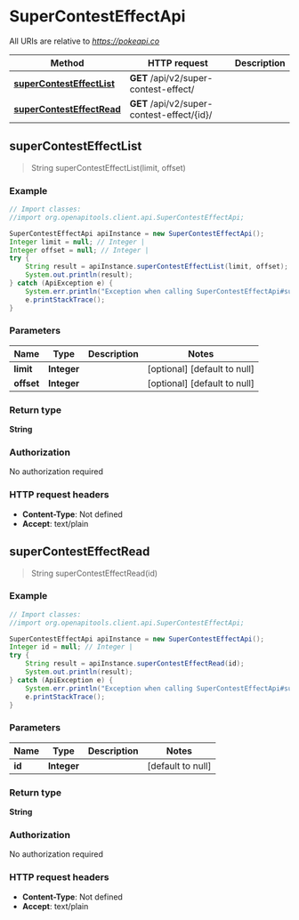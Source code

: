# SuperContestEffectApi

All URIs are relative to *https://pokeapi.co*

Method | HTTP request | Description
------------- | ------------- | -------------
[**superContestEffectList**](SuperContestEffectApi.md#superContestEffectList) | **GET** /api/v2/super-contest-effect/ | 
[**superContestEffectRead**](SuperContestEffectApi.md#superContestEffectRead) | **GET** /api/v2/super-contest-effect/{id}/ | 



## superContestEffectList

> String superContestEffectList(limit, offset)



### Example

```java
// Import classes:
//import org.openapitools.client.api.SuperContestEffectApi;

SuperContestEffectApi apiInstance = new SuperContestEffectApi();
Integer limit = null; // Integer | 
Integer offset = null; // Integer | 
try {
    String result = apiInstance.superContestEffectList(limit, offset);
    System.out.println(result);
} catch (ApiException e) {
    System.err.println("Exception when calling SuperContestEffectApi#superContestEffectList");
    e.printStackTrace();
}
```

### Parameters


Name | Type | Description  | Notes
------------- | ------------- | ------------- | -------------
 **limit** | **Integer**|  | [optional] [default to null]
 **offset** | **Integer**|  | [optional] [default to null]

### Return type

**String**

### Authorization

No authorization required

### HTTP request headers

- **Content-Type**: Not defined
- **Accept**: text/plain


## superContestEffectRead

> String superContestEffectRead(id)



### Example

```java
// Import classes:
//import org.openapitools.client.api.SuperContestEffectApi;

SuperContestEffectApi apiInstance = new SuperContestEffectApi();
Integer id = null; // Integer | 
try {
    String result = apiInstance.superContestEffectRead(id);
    System.out.println(result);
} catch (ApiException e) {
    System.err.println("Exception when calling SuperContestEffectApi#superContestEffectRead");
    e.printStackTrace();
}
```

### Parameters


Name | Type | Description  | Notes
------------- | ------------- | ------------- | -------------
 **id** | **Integer**|  | [default to null]

### Return type

**String**

### Authorization

No authorization required

### HTTP request headers

- **Content-Type**: Not defined
- **Accept**: text/plain

